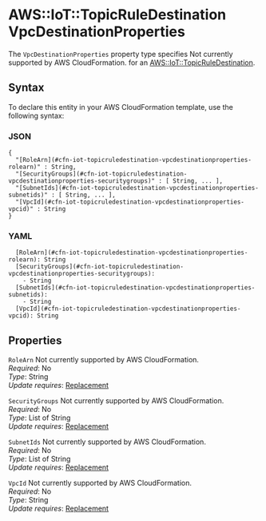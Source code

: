 # AWS::IoT::TopicRuleDestination VpcDestinationProperties<a name="aws-properties-iot-topicruledestination-vpcdestinationproperties"></a>

<a name="aws-properties-iot-topicruledestination-vpcdestinationproperties-description"></a>The `VpcDestinationProperties` property type specifies Not currently supported by AWS CloudFormation\. for an [AWS::IoT::TopicRuleDestination](aws-resource-iot-topicruledestination.md)\.

## Syntax<a name="aws-properties-iot-topicruledestination-vpcdestinationproperties-syntax"></a>

To declare this entity in your AWS CloudFormation template, use the following syntax:

### JSON<a name="aws-properties-iot-topicruledestination-vpcdestinationproperties-syntax.json"></a>

```
{
  "[RoleArn](#cfn-iot-topicruledestination-vpcdestinationproperties-rolearn)" : String,
  "[SecurityGroups](#cfn-iot-topicruledestination-vpcdestinationproperties-securitygroups)" : [ String, ... ],
  "[SubnetIds](#cfn-iot-topicruledestination-vpcdestinationproperties-subnetids)" : [ String, ... ],
  "[VpcId](#cfn-iot-topicruledestination-vpcdestinationproperties-vpcid)" : String
}
```

### YAML<a name="aws-properties-iot-topicruledestination-vpcdestinationproperties-syntax.yaml"></a>

```
  [RoleArn](#cfn-iot-topicruledestination-vpcdestinationproperties-rolearn): String
  [SecurityGroups](#cfn-iot-topicruledestination-vpcdestinationproperties-securitygroups): 
    - String
  [SubnetIds](#cfn-iot-topicruledestination-vpcdestinationproperties-subnetids): 
    - String
  [VpcId](#cfn-iot-topicruledestination-vpcdestinationproperties-vpcid): String
```

## Properties<a name="aws-properties-iot-topicruledestination-vpcdestinationproperties-properties"></a>

`RoleArn`  <a name="cfn-iot-topicruledestination-vpcdestinationproperties-rolearn"></a>
Not currently supported by AWS CloudFormation\.  
*Required*: No  
*Type*: String  
*Update requires*: [Replacement](https://docs.aws.amazon.com/AWSCloudFormation/latest/UserGuide/using-cfn-updating-stacks-update-behaviors.html#update-replacement)

`SecurityGroups`  <a name="cfn-iot-topicruledestination-vpcdestinationproperties-securitygroups"></a>
Not currently supported by AWS CloudFormation\.  
*Required*: No  
*Type*: List of String  
*Update requires*: [Replacement](https://docs.aws.amazon.com/AWSCloudFormation/latest/UserGuide/using-cfn-updating-stacks-update-behaviors.html#update-replacement)

`SubnetIds`  <a name="cfn-iot-topicruledestination-vpcdestinationproperties-subnetids"></a>
Not currently supported by AWS CloudFormation\.  
*Required*: No  
*Type*: List of String  
*Update requires*: [Replacement](https://docs.aws.amazon.com/AWSCloudFormation/latest/UserGuide/using-cfn-updating-stacks-update-behaviors.html#update-replacement)

`VpcId`  <a name="cfn-iot-topicruledestination-vpcdestinationproperties-vpcid"></a>
Not currently supported by AWS CloudFormation\.  
*Required*: No  
*Type*: String  
*Update requires*: [Replacement](https://docs.aws.amazon.com/AWSCloudFormation/latest/UserGuide/using-cfn-updating-stacks-update-behaviors.html#update-replacement)